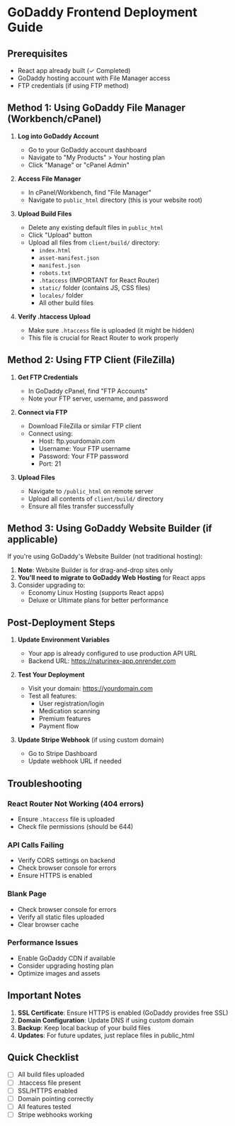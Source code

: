 # GoDaddy Frontend Deployment Guide

## Prerequisites
- React app already built (✓ Completed)
- GoDaddy hosting account with File Manager access
- FTP credentials (if using FTP method)

## Method 1: Using GoDaddy File Manager (Workbench/cPanel)

1. **Log into GoDaddy Account**
   - Go to your GoDaddy account dashboard
   - Navigate to "My Products" > Your hosting plan
   - Click "Manage" or "cPanel Admin"

2. **Access File Manager**
   - In cPanel/Workbench, find "File Manager"
   - Navigate to `public_html` directory (this is your website root)

3. **Upload Build Files**
   - Delete any existing default files in `public_html`
   - Click "Upload" button
   - Upload all files from `client/build/` directory:
     - `index.html`
     - `asset-manifest.json`
     - `manifest.json`
     - `robots.txt`
     - `.htaccess` (IMPORTANT for React Router)
     - `static/` folder (contains JS, CSS files)
     - `locales/` folder
     - All other build files

4. **Verify .htaccess Upload**
   - Make sure `.htaccess` file is uploaded (it might be hidden)
   - This file is crucial for React Router to work properly

## Method 2: Using FTP Client (FileZilla)

1. **Get FTP Credentials**
   - In GoDaddy cPanel, find "FTP Accounts"
   - Note your FTP server, username, and password

2. **Connect via FTP**
   - Download FileZilla or similar FTP client
   - Connect using:
     - Host: ftp.yourdomain.com
     - Username: Your FTP username
     - Password: Your FTP password
     - Port: 21

3. **Upload Files**
   - Navigate to `/public_html` on remote server
   - Upload all contents of `client/build/` directory
   - Ensure all files transfer successfully

## Method 3: Using GoDaddy Website Builder (if applicable)

If you're using GoDaddy's Website Builder (not traditional hosting):

1. **Note**: Website Builder is for drag-and-drop sites only
2. **You'll need to migrate to GoDaddy Web Hosting** for React apps
3. Consider upgrading to:
   - Economy Linux Hosting (supports React apps)
   - Deluxe or Ultimate plans for better performance

## Post-Deployment Steps

1. **Update Environment Variables**
   - Your app is already configured to use production API URL
   - Backend URL: https://naturinex-app.onrender.com

2. **Test Your Deployment**
   - Visit your domain: https://yourdomain.com
   - Test all features:
     - User registration/login
     - Medication scanning
     - Premium features
     - Payment flow

3. **Update Stripe Webhook** (if using custom domain)
   - Go to Stripe Dashboard
   - Update webhook URL if needed

## Troubleshooting

### React Router Not Working (404 errors)
- Ensure `.htaccess` file is uploaded
- Check file permissions (should be 644)

### API Calls Failing
- Verify CORS settings on backend
- Check browser console for errors
- Ensure HTTPS is enabled

### Blank Page
- Check browser console for errors
- Verify all static files uploaded
- Clear browser cache

### Performance Issues
- Enable GoDaddy CDN if available
- Consider upgrading hosting plan
- Optimize images and assets

## Important Notes

1. **SSL Certificate**: Ensure HTTPS is enabled (GoDaddy provides free SSL)
2. **Domain Configuration**: Update DNS if using custom domain
3. **Backup**: Keep local backup of your build files
4. **Updates**: For future updates, just replace files in public_html

## Quick Checklist
- [ ] All build files uploaded
- [ ] .htaccess file present
- [ ] SSL/HTTPS enabled
- [ ] Domain pointing correctly
- [ ] All features tested
- [ ] Stripe webhooks working